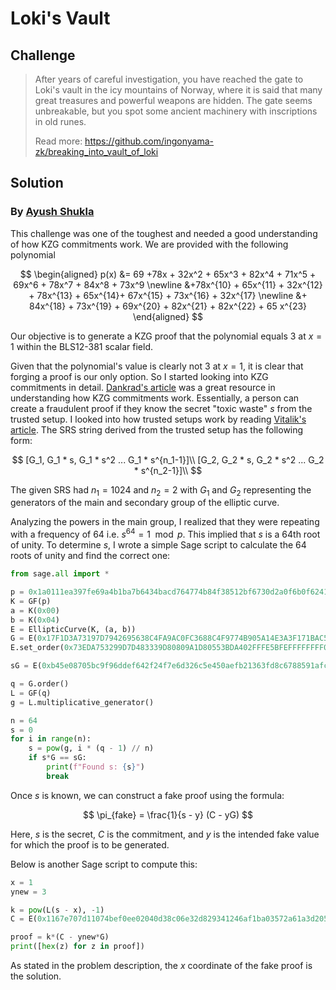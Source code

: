 # Loki's Vault

## Challenge 
> After years of careful investigation, you have reached the gate to Loki's vault in the icy mountains of Norway, where it is said that many great treasures and powerful weapons are hidden. The gate seems unbreakable, but you spot some ancient machinery with inscriptions in old runes.
> 
> Read more: https://github.com/ingonyama-zk/breaking_into_vault_of_loki

## Solution 
### By [Ayush Shukla](https://hackmd.io/@shuklaayush)

This challenge was one of the toughest and needed a good understanding of how KZG commitments work. We are provided with the following polynomial

$$
\begin{aligned}
p(x) &= 69 +78x + 32x^2 + 65x^3 + 82x^4 + 71x^5 + 69x^6 + 78x^7 + 84x^8 + 73x^9 \newline &+78x^{10} + 65x^{11} + 32x^{12} + 78x^{13} + 65x^{14}+ 67x^{15} + 73x^{16} + 32x^{17} \newline
&+ 84x^{18} + 73x^{19} + 69x^{20} + 82x^{21} + 82x^{22} + 65 x^{23} 
\end{aligned}
$$

Our objective is to generate a KZG proof that the polynomial equals $3$ at $x = 1$ within the BLS12-381 scalar field.

Given that the polynomial's value is clearly not $3$ at $x = 1$, it is clear that forging a proof is our only option. So I started looking into KZG commitments in detail. [Dankrad's article](https://dankradfeist.de/ethereum/2020/06/16/kate-polynomial-commitments.html) was a great resource in understanding how KZG commitments work. Essentially, a person can create a fraudulent proof if they know the secret "toxic waste" $s$ from the trusted setup. I looked into how trusted setups work by reading [Vitalik's article](https://vitalik.ca/general/2022/03/14/trustedsetup.html). The SRS string derived from the trusted setup has the following form:

$$
[G_1, G_1 * s, G_1 * s^2 ... G_1 * s^{n_1-1}]\\
[G_2, G_2 * s, G_2 * s^2 ... G_2 * s^{n_2-1}]\\
$$

The given SRS had $n_1 = 1024$ and $n_2 = 2$ with $G_1$ and $G_2$ representing the generators of the main and secondary group of the elliptic curve.

Analyzing the powers in the main group, I realized that they were repeating with a frequency of 64 i.e. $s^64 = 1\mod p$. This implied that $s$ is a 64th root of unity. To determine $s$, I wrote a simple Sage script to calculate the 64 roots of unity and find the correct one:

```python
from sage.all import *

p = 0x1a0111ea397fe69a4b1ba7b6434bacd764774b84f38512bf6730d2a0f6b0f6241eabfffeb153ffffb9feffffffffaaab
K = GF(p)
a = K(0x00)
b = K(0x04)
E = EllipticCurve(K, (a, b))
G = E(0x17F1D3A73197D7942695638C4FA9AC0FC3688C4F9774B905A14E3A3F171BAC586C55E83FF97A1AEFFB3AF00ADB22C6BB, 0x08B3F481E3AAA0F1A09E30ED741D8AE4FCF5E095D5D00AF600DB18CB2C04B3EDD03CC744A2888AE40CAA232946C5E7E1)
E.set_order(0x73EDA753299D7D483339D80809A1D80553BDA402FFFE5BFEFFFFFFFF00000001 * 0x396C8C005555E1568C00AAAB0000AAAB)

sG = E(0xb45e08705bc9f96ddef642f24f7e6d326c5e450aefb21363fd8c6788591afca990680a8f862e8d43609430f54aca45f, 0x63e8c7cd26cee9463932fd15ddaac016f42d598bd1abedfdfc37bfeb9f326cd80e36ab003b5b4a79bb25c5695e291b)

q = G.order()
L = GF(q)
g = L.multiplicative_generator()

n = 64
s = 0
for i in range(n):
    s = pow(g, i * (q - 1) // n)
    if s*G == sG:
        print(f"Found s: {s}")
        break
```

Once $s$ is known, we can construct a fake proof using the formula:

$$
\pi_{fake} = \frac{1}{s - y} (C - yG) 
$$

Here, $s$ is the secret, $C$ is the commitment, and $y$ is the intended fake value for which the proof is to be generated.

Below is another Sage script to compute this:

```python
x = 1
ynew = 3

k = pow(L(s - x), -1)
C = E(0x1167e707d11074bef0ee02040d38c06e32d829341246af1ba03572a61a3d2052d687d5ebb5de356ff089006e6318bb8b, 0x1537d55fffdd6d31d1b831bb8ac2e24142084f122c830cddc117d31505d49becd3854df61ce8b7f7ca14aa8f3a0eb0c)

proof = k*(C - ynew*G)
print([hex(z) for z in proof])
```

As stated in the problem description, the $x$ coordinate of the fake proof is the solution.

